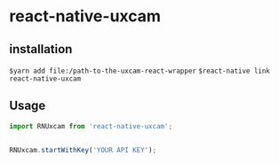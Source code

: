 # react-native-uxcam

## installation
`$yarn add file:/path-to-the-uxcam-react-wrapper`
`$react-native link react-native-uxcam`

## Usage
```javascript
import RNUxcam from 'react-native-uxcam';


RNUxcam.startWithKey('YOUR API KEY');
```